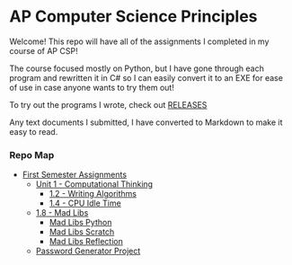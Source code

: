 # AP Computer Science Principles
Welcome! This repo will have all of the assignments I completed in my course of AP CSP!

The course focused mostly on Python, but I have gone through each program and rewritten it in C# so I can easily convert it to an EXE for ease of use in case anyone wants to try them out!

To try out the programs I wrote, check out [RELEASES](https://github.com/GraysonHuey/AP-CSP-Assignments/releases/latest)

Any text documents I submitted, I have converted to Markdown to make it easy to read.

### Repo Map
 - [First Semester Assignments](https://github.com/GraysonHuey/AP-CSP-Assignments/tree/1/First%20Semester)
	 - [Unit 1 - Computational Thinking](https://github.com/GraysonHuey/AP-CSP-Assignments/tree/1/First%20Semester/Unit%201%20-%20Computational%20Thinking)
		 - [1.2 - Writing Algorithms](https://github.com/GraysonHuey/AP-CSP-Assignments/blob/main/First%20Semester/Unit%201%20-%20Computational%20Thinking/1.2%20-%20Writing%20Algorithms.md)
		 - [1.4 - CPU Idle Time](https://github.com/GraysonHuey/AP-CSP-Assignments/blob/main/First%20Semester/Unit%201%20-%20Computational%20Thinking/1.4%20-%20CPU%20Idle%20Time.md)
	 - [1.8 - Mad Libs](https://github.com/GraysonHuey/AP-CSP-Assignments/tree/main/First%20Semester/Unit%201%20-%20Computational%20Thinking/1.8%20-%20Mad%20Libs)
		 - [Mad Libs Python](https://github.com/GraysonHuey/AP-CSP-Assignments/blob/main/First%20Semester/Unit%201%20-%20Computational%20Thinking/1.8%20-%20Mad%20Libs/MadLibs.py)
		 - [Mad Libs Scratch](https://github.com/GraysonHuey/AP-CSP-Assignments/blob/main/First%20Semester/Unit%201%20-%20Computational%20Thinking/1.8%20-%20Mad%20Libs/Scratch.png)
		 - [Mad Libs Reflection](https://github.com/GraysonHuey/AP-CSP-Assignments/blob/main/First%20Semester/Unit%201%20-%20Computational%20Thinking/1.8%20-%20Mad%20Libs/reflection.md)
	 - [Password Generator Project](https://github.com/GraysonHuey/AP-CSP-Assignments/tree/1/First%20Semester/Password%20Generator%20Project)

